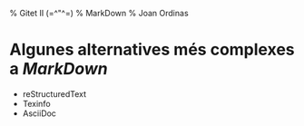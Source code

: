 % Gitet II (=\^"\^=)
% MarkDown
% Joan Ordinas

# Algunes alternatives més complexes a _MarkDown_

- reStructuredText
- Texinfo
- AsciiDoc
